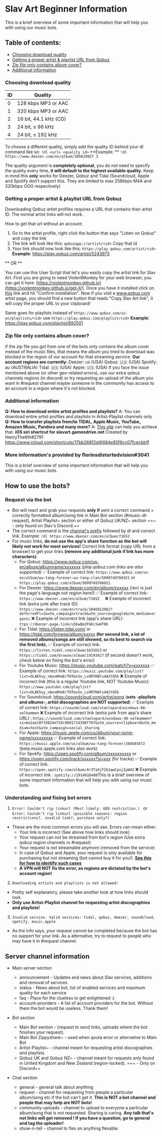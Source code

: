 # Slav Art Beginner Information
This is a brief overview of some important information that will help you with using our music bots.
## Table of contents:
- [Choosing download quality](https://rentry.org/slavart#choosing-download-quality)
- [Getting a proper artist & playlist URL from Qobuz](https://rentry.org/slavart#getting-a-proper-artist-playlist-url-from-qobuz)
- [Zip file only contains album cover?](https://rentry.org/slavart#zip-file-only-contains-album-cover)
- [Additional information](https://rentry.org/slavart#additional-information)

### Choosing download quality
ID | Quality
-| -
0 | 128 kbps MP3 or AAC
1 | 320 kbps MP3 or AAC
2 | 16 bit, 44.1 kHz (CD)
3 | 24 bit, ≤ 96 kHz
4 |  24 bit, ≤ 192 kHz

To choose a different quality, simply add the quality ID behind your dl command like so:
`!dl <url> <quality id>`
**Example: ** `!dl https://www.deezer.com/en/album/305629827 3`

The quality argument is **completely optional**, you do not need to specify the quality every time, **it will default to the highest available quality.**
Keep in mind this **only** works for Deezer, Qobuz and Tidal (Soundcloud, Apple and Spotify don't support this. They are limited to max 256kbps M4A and 320kbps OGG respectively)

### Getting a proper artist & playlist URL from Qobuz
Downloading Qobuz artist profiles requires a URL that contains their artist ID. The normal artist links will not work.

How to get that url without an account:
1. Go to the artist profile, right click the button that says "Listen on Qobuz" and copy the link
2. The link will look like this: `qobuzapp://artist/<id>`   Copy that id
3. Your link should now look like this:  `https://play.qobuz.com/artist/<id>`
**Example**: https://play.qobuz.com/artist/5243973

** OR **

You can use this User Script that let's you easily copy the artist link for Slav Art.
First you are going to need ViolentMonkey for your web browser, you can get it here: [https://violentmonkey.github.io](https://violentmonkey.github.io/get-it/).
Once you have it installed click on [this](https://gist.github.com/crackhub-dev/cce7799296a9b34eec94d74247b8fc1e/raw/19b2b0aaa2767330c33390a33f67825dfcd74083/qobuz_artist_slavart.user.js) link and hit "Confirm installation".
Now if you visit a www.qobuz.com artist page, you should find a new button that reads "Copy Slav Art link", it will copy the proper URL to your clipboard!

Same goes for playlists
instead of `https://www.qobuz.com/us-en/playlists/<id>` use `https://play.qobuz.com/playlist/<id>`
**Example**: https://play.qobuz.com/playlist/892501 


### Zip file only contains album cover?
If the zip file you got from one of the bots only contains the album cover instead of the music files, that means the album you tried to download was blocked in the region of our account for that streaming service. 
**Our account regions are currently:**
Deezer: us (USA)
Qobuz: 🇺🇸 (USA)
Spotify: au (AUSTRALIA)
Tidal: 🇺🇸 (USA)
Apple: 🇺🇸 (USA)
If you face the issue mentioned above (or other geo-related errors), use our extra qobuz channels regions (in discord) or try requesting an upload of the album you want in #request channel maybe someone in the community has access to an account in a region where it's not blocked.


### Additional information
**Q: How to download entire artist profiles and playlists?**
A: You can download entire artist profiles and playlists in Artist-Playlist channels only
**Q: How to transfer playlists from/to TIDAL, Apple Music, YouTube, Amazon Music, Pandora and many more?**
A: [This site](https://www.tunemymusic.com/) can help you achieve that.
**iOS siri shortcut for slavart.gamesdrive.net**
Created by HenryThe6th#2791
https://www.icloud.com/shortcuts/17bb268f2d4f484e85f9cc07fcecbb1f

### More information's provided by florinsdistortedvision#3041
This is a brief overview of some important information that will help you with using our music bots.

## How to use the bots?

### Request via the bot
- Bot will react and grab your requests **only if** sent a correct command + correctly formatted album/song link in Main Bot section (#music-dl-request),  Artist Playlist~ section or either of Qobuz UK/NZ~ section
==~ - only found on Slav's Discord.==
- The correct command is the [channel's prefix](https://imgur.com/a/UbCZmsE) followed by dl and correct link.
Example: `!dl https://www.deezer.com/en/album/71652`
- For music links, **do not use the app's share function as the bot will likely not work for most services!** Correct link format (copy URL from a browser) to get your links **(remove any additional junk if link has more characters)**:
	- For Qobuz: https://www.qobuz.com/us-en/album/albumname/xxxxxxx
*(play.qobuz.com links are also supported)*
✅ Example of correct link: `https://www.qobuz.com/us-en/album/wu-tang-forever-wu-tang-clan/5099749766921` or `https://play.qobuz.com/album/5099749766921`
‎
‎
	- For Deezer: https://www.deezer.com/en/album/xxxxxx (/en/ is just the page's language not region here!)
✅ Example of correct link: `https://www.deezer.com/en/album/71652  `
❌ Example of incorrect link (extra junk after track ID): `https://www.deezer.com/en/track/1046912962?deferredFl=1&utm_campaign=track&utm_source=google&utm_medium=organic`
❌ Example of incorrect link (app's share URL): `ttps://deezer.page.link/uSbwQm2FGKcYwHT86`
‎
‎
	- For Tidal: https://listen.tidal.com/ or https://tidal.com/browse/album/xxxxx **(for second link, a lot of removed albums/songs are still showed, so its best to search via the first link).**
✅ Example of correct link: `https://listen.tidal.com/album/1632623` or `https://tidal.com/browse/album/19193427` (if second doesn't work, check below on fixing the bot's error)
‎
‎
	- For Youtube Music:  https://music.youtube.com/watch?v=xxxxxxx
✅ Example of correct link: `https://music.youtube.com/playlist?list=OLAK5uy_nAoxWhmErTOTms5o_LsORfKWls4A2tQ5k`
❌ Example of incorrect link (this is a regular Youtube link, NOT Youtube Music): `https://www.youtube.com/playlist?list=OLAK5uy_nAoxWhmErTOTms5o_LsORfKWls4A2tQ5k`
‎
‎
	- For Soundcloud: https://soundcloud.com/artist/song (**sets -playlists and albums-, artist discographies are NOT supported**)
✅ Example of correct link: `https://soundcloud.com/stanlepard/windows-98-velkommen`
❌ Example of incorrect link (extra junk from app's share URL) : `https://soundcloud.com/stanlepard/windows-98-velkommen?si=be2ae10f19824e729c9601714398f797&utm_source=clipboard&utm_medium=text&utm_campaign=social_sharing`
‎
‎
	- For Apple: https://music.apple.com/us/album/your-song-name/xxxxxxxxx
✅ Example of correct link: `https://music.apple.com/us/album/wu-tang-forever/268503472` (beta.music.apple.com links also work)
‎
‎
	- For Spotify: https://open.spotify.com/album/xxxxxxxxxx or https://open.spotify.com/track/xxxxxx?si=xxx (for tracks)
✅ Example of correct link: `https://open.spotify.com/album/4r3TaXjF2b1qwCpxjIpW43`
❌ Example of incorrect link : `spotify://2914010400`This is a brief overview of some important information that will help you with using our music bots.

### Understanding and fixing bot errors

1) `Error: Couldn't rip linkurl (Most likely: GEO restriction.) ` or  `Error: Couldn't rip linkurl (possible reasons: region restrictions?, invalid link?, purchase only?) `
- These are the most common errors you will see. Errors can mean either:
	- Your link is incorrect (See above how links should look)
	- Your request can not be streamed from bot's region (Use extra qobuz region channels ro #request)
	- Your request is not streamable anymore (removed from the service)
	- In case of Qobuz and Apple, your request is only available for purchasing but not streaming (bot cannot buy it for you!). **[See this for how to identify such cases](https://imgur.com/a/id0Fvi6)**
	- **A VPN will NOT fix the error, as regions are dictated by the bot's account region!**

2) `Downloading artists and playlists is not allowed!`
- Pretty self explanatory, please take another look at how links should look
- **Only use Artist-Playlist channel for requesting artist discographies and playlists!**

3) `Invalid service. Valid services: tidal, qobuz, deezer, soundcloud, spotify, music.apple`
- As the info says, your request cannot be completed because the bot has no support for your link. As a alternative, try to request to people who may have it in #request channel.

## Server channel information

- Main server section
	- announcement - Updates and news about Slav services, additions and removal of services
	- status - News about bot, list of enabled services and maximum quality for each service
	- faq - Place for the clueless to get enlightened :)
	- account-providers - A list of account providers for the bot. Without them the bot would be useless. Thank them!

- Bot section
	- Main Bot section - (request to send links, uploads where the bot finishes your request).
	- Main Bot Zippyshare~ - used when qouta error or alternative to Main Bot
	- Artist-Playlist~ - channel meant for requesting artist discographies and playlists
	- Qobuz UK and Qobuz NZ~ - channel meant for requests only found in United Kingdom and New Zealand (region-locked).
==~ - Only on Discord==

- Chat section
	- general - general talk about anything
	- request - channel for requesting from people a particular album/song etc if the bot can't get it. **This is NOT a bot channel and people that may help are NOT bots!**
	- community-uploads - channel to upload to everyone a particular album/song that is not requested. Sharing is caring. **Any talk that's not links will get removed ! If you have a question, go to general and tag the uploader!**
	- show-n-tell - channel to flex on anything flexable.